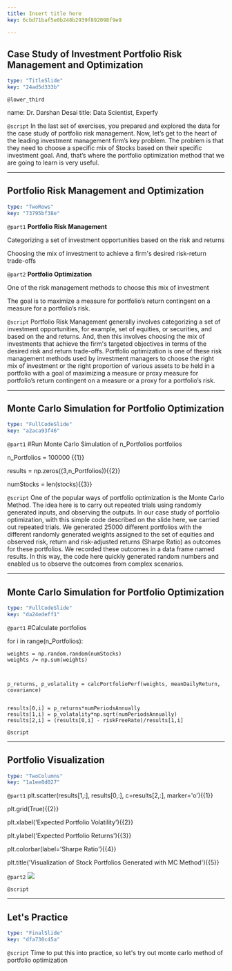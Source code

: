 ```yaml
---
title: Insert title here
key: 6cbd71baf5e0b248b2939f892098f9e9

---
```

## Case Study of Investment Portfolio Risk Management and Optimization

```yaml
type: "TitleSlide"
key: "24ad5d333b"
```

`@lower_third`

name: Dr. Darshan Desai
title: Data Scientist, Experfy 


`@script`
In the last set of exercises, you prepared and explored the data for the case study of portfolio risk management. Now, let’s get to the heart of the leading investment management firm’s key problem. The problem is that they need to choose a specific mix of Stocks based on their specific investment goal. And, that’s where the portfolio optimization method that we are going to learn is very useful.


---
## Portfolio Risk Management and Optimization

```yaml
type: "TwoRows"
key: "73795bf38e"
```

`@part1`
**Portfolio Risk Management** 

 Categorizing a set of investment opportunities based on the risk and returns

Choosing the mix of investment to achieve a firm's desired risk-return trade-offs


`@part2`
**Portfolio Optimization** 

One of the risk management methods to choose this mix of investment 

The goal is to maximize a measure for portfolio’s return contingent on a measure for a portfolio’s risk.


`@script`
Portfolio Risk Management generally involves categorizing a set of investment opportunities, for example, set of equities, or securities, and based on the and returns. And, then this involves choosing the mix of investments that achieve the firm's targeted objectives in terms of the desired risk and return trade-offs. Portfolio optimization is one of these risk management methods used by investment managers to choose the right mix of investment or the right proportion of various assets to be held in a portfolio with a goal of maximizing a measure or proxy measure for portfolio’s return contingent on a measure or a proxy for a portfolio’s risk.


---
## Monte Carlo Simulation for Portfolio Optimization

```yaml
type: "FullCodeSlide"
key: "a2aca93f46"
```

`@part1`
#Run Monte Carlo Simulation of n_Portfolios portfolios

n_Portfolios = 100000 {{1}}

results = np.zeros((3,n_Portfolios)){{2}}

numStocks = len(stocks){{3}}


`@script`
One of the popular ways of portfolio optimization is the Monte Carlo Method. The idea here is to carry out repeated trials using randomly generated inputs, and observing the outputs. In our case study of portfolio optimization, with this simple code described on the slide here, we carried out repeated trials. We generated 25000 different portfolios with the different randomly generated weights assigned to the set of equities and observed risk, return and risk-adjusted returns (Sharpe Ratio) as outcomes for these portfolios. We recorded these outcomes in a data frame named results.  In this way, the code here quickly generated random numbers and enabled us to observe the outcomes from complex scenarios.


---
## Monte Carlo Simulation for Portfolio Optimization

```yaml
type: "FullCodeSlide"
key: "da24edeff1"
```

`@part1`
#Calculate portfolios

for i in range(n_Portfolios):

    weights = np.random.random(numStocks)
    weights /= np.sum(weights)

   

    p_returns, p_volatality = calcPortfolioPerf(weights, meanDailyReturn, covariance)


    results[0,i] = p_returns*numPeriodsAnnually
    results[1,i] = p_volatality*np.sqrt(numPeriodsAnnually)
    results[2,i] = (results[0,i] - riskFreeRate)/results[1,i]


`@script`



---
## Portfolio Visualization

```yaml
type: "TwoColumns"
key: "1a1ee8d027"
```

`@part1`
plt.scatter(results[1,:], results[0,:], c=results[2,:], marker='o'){{1}}

plt.grid(True){{2}}

plt.xlabel('Expected Portfolio Volatility'){{2}}

plt.ylabel('Expected Portfolio Returns'){{3}}

plt.colorbar(label='Sharpe Ratio'){{4}}

plt.title('Visualization of Stock Portfolios Generated with MC Method'){{5}}


`@part2`
![](https://assets.datacamp.com/production/repositories/4302/datasets/2398dcea6382b83fad4f19ea2fa77d41a44b2ce4/Monte%20Carlo%20Simulation.png)


`@script`



---
## Let's Practice

```yaml
type: "FinalSlide"
key: "dfa730c45a"
```

`@script`
Time to put this into practice, so let's try out monte carlo method of portfolio optimization

